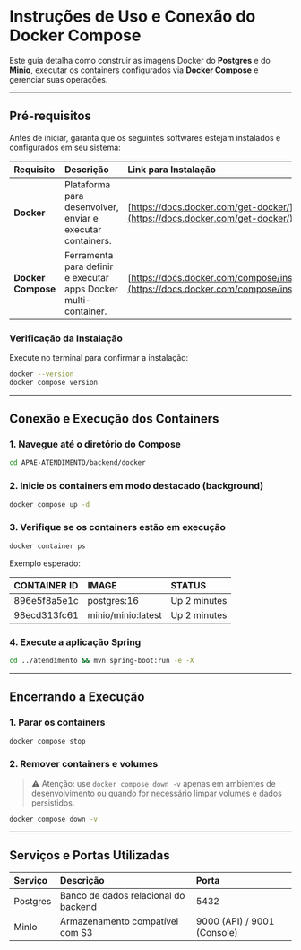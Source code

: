 # Instruções de Uso e Conexão do Docker Compose

Este guia detalha como construir as imagens Docker do **Postgres** e do **Minio**, executar os containers configurados via **Docker Compose** e gerenciar suas operações.

***

## Pré-requisitos

Antes de iniciar, garanta que os seguintes softwares estejam instalados e configurados em seu sistema:


| Requisito | Descrição | Link para Instalação |
| :-- | :-- | :-- |
| **Docker** | Plataforma para desenvolver, enviar e executar containers. | [https://docs.docker.com/get-docker/](https://docs.docker.com/get-docker/) |
| **Docker Compose** | Ferramenta para definir e executar apps Docker multi-container. | [https://docs.docker.com/compose/install/](https://docs.docker.com/compose/install/) |

### Verificação da Instalação

Execute no terminal para confirmar a instalação:

```bash
docker --version
docker compose version
```


***

## Conexão e Execução dos Containers

### 1. Navegue até o diretório do Compose

```bash
cd APAE-ATENDIMENTO/backend/docker
```


### 2. Inicie os containers em modo destacado (background)

```bash
docker compose up -d
```


### 3. Verifique se os containers estão em execução

```bash
docker container ps
```

Exemplo esperado:


| CONTAINER ID | IMAGE | STATUS |
| :-- | :-- | :-- |
| 896e5f8a5e1c | postgres:16 | Up 2 minutes |
| 98ecd313fc61 | minio/minio:latest | Up 2 minutes |

### 4. Execute a aplicação Spring

```bash
cd ../atendimento && mvn spring-boot:run -e -X
```


***

## Encerrando a Execução

### 1. Parar os containers

```bash
docker compose stop
```


### 2. Remover containers e volumes

> ⚠️ Atenção: use `docker compose down -v` apenas em ambientes de desenvolvimento ou quando for necessário limpar volumes e dados persistidos.

```bash
docker compose down -v
```


***

## Serviços e Portas Utilizadas

| Serviço | Descrição | Porta |
| :-- | :-- | :-- |
| Postgres | Banco de dados relacional do backend | 5432 |
| MinIo | Armazenamento compatível com S3 | 9000 (API) / 9001 (Console) |


